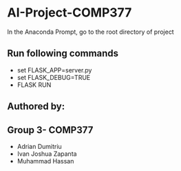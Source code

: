 # AI-Project-COMP377

In the Anaconda Prompt, go to the root directory of project
## Run following commands
- set FLASK_APP=server.py
- set FLASK_DEBUG=TRUE
- FLASK RUN

## Authored by:
## Group 3- COMP377
- Adrian Dumitriu
- Ivan Joshua Zapanta
- Muhammad Hassan

